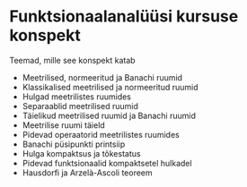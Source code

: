 # Funktsionaalanalüüsi kursuse konspekt

Teemad, mille see konspekt katab
* Meetrilised, normeeritud ja Banachi ruumid
* Klassikalised meetrilised ja normeeritud ruumid
* Hulgad meetrilistes ruumides
* Separaablid meetrilised ruumid
* Täielikud meetrilised ruumid ja Banachi ruumid
* Meetrilise ruumi täield
* Pidevad operaatorid meetrilistes ruumides
* Banachi püsipunkti printsiip
* Hulga kompaktsus ja tõkestatus
* Pidevad funktsionaalid kompaktsetel hulkadel
* Hausdorfi ja Arzelà-Ascoli teoreem